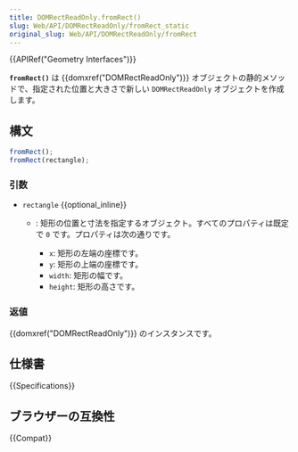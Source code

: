 ```yaml
---
title: DOMRectReadOnly.fromRect()
slug: Web/API/DOMRectReadOnly/fromRect_static
original_slug: Web/API/DOMRectReadOnly/fromRect
---
```


{{APIRef("Geometry Interfaces")}}

**`fromRect()`** は {{domxref("DOMRectReadOnly")}} オブジェクトの静的メソッドで、指定された位置と大きさで新しい `DOMRectReadOnly` オブジェクトを作成します。

## 構文

```js
fromRect();
fromRect(rectangle);
```

### 引数

- `rectangle` {{optional_inline}}

  - : 矩形の位置と寸法を指定するオブジェクト。すべてのプロパティは既定で `0` です。プロパティは次の通りです。

    - `x`: 矩形の左端の座標です。
    - `y`: 矩形の上端の座標です。
    - `width`: 矩形の幅です。
    - `height`: 矩形の高さです。

### 返値

{{domxref("DOMRectReadOnly")}} のインスタンスです。

## 仕様書

{{Specifications}}

## ブラウザーの互換性

{{Compat}}
